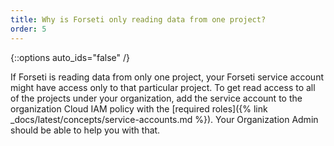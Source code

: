 ```yaml
---
title: Why is Forseti only reading data from one project?
order: 5
---
```

{::options auto_ids="false" /}

If Forseti is reading data from only one project, your Forseti service account 
might have access only to that particular project. To get read access to all of 
the projects under your organization, add the service account to the
organization Cloud IAM policy with the 
[required roles]({% link _docs/latest/concepts/service-accounts.md %}).
Your Organization Admin should be able to help you with that.
